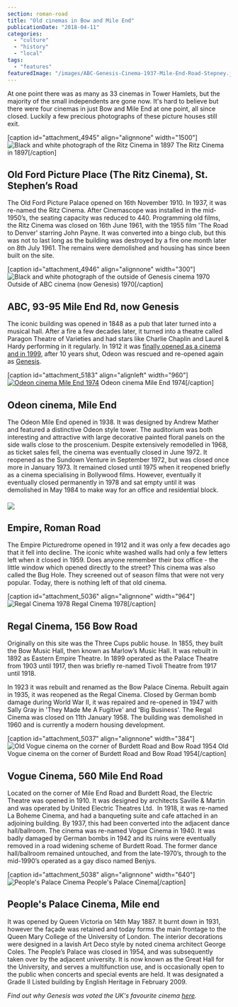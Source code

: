 ```yaml
---
section: roman-road
title: "Old cinemas in Bow and Mile End"
publicationDate: "2018-04-11"
categories: 
  - "culture"
  - "history"
  - "local"
tags: 
  - "features"
featuredImage: "/images/ABC-Genesis-Cinema-1937-Mile-End-Road-Stepney.jpg"
---
```


At one point there was as many as 33 cinemas in Tower Hamlets, but the majority of the small independents are gone now. It's hard to believe but there were four cinemas in just Bow and Mile End at one point, all since closed. Luckily a few precious photographs of these picture houses still exit.

\[caption id="attachment\_4945" align="alignnone" width="1500"\]![Black and white photograph of the Ritz Cinema in 1897](/images/1897-Ritz-Cinema.jpg) The Ritz Cinema in 1897\[/caption\]

## Old Ford Picture Place (The Ritz Cinema), St. Stephen’s Road

The Old Ford Picture Palace opened on 16th November 1910. In 1937, it was re-named the Ritz Cinema. After Cinemascope was installed in the mid-1950’s, the seating capacity was reduced to 440. Programming old films, the Ritz Cinema was closed on 16th June 1961, with the 1955 film 'The Road to Denver' starring John Payne. It was converted into a bingo club, but this was not to last long as the building was destroyed by a fire one month later on 8th July 1961. The remains were demolished and housing has since been built on the site.

\[caption id="attachment\_4946" align="alignnone" width="300"\]![Black and white photograph of the outside of Genesis cinema 1970](/images/ABC-Genesis-End-gate-1970-300x244.jpg) Outside of ABC cinema (now Genesis) 1970\[/caption\]

## ABC, 93-95 Mile End Rd, now Genesis

The iconic building was opened in 1848 as a pub that later turned into a musical hall. After a fire a few decades later, it turned into a theatre called Paragon Theatre of Varieties and had stars like Charlie Chaplin and Laurel & Hardy performing in it regularly. In 1912 it was [finally opened as a cinema and in 1999](https://romanroadlondon.com/genesis-cinema-tyrone-walker-hebborn-interview/), after 10 years shut, Odeon was rescued and re-opened again as [Genesis](https://romanroadlondon.com/genesis-cinema-mile-end/).

\[caption id="attachment\_5183" align="alignleft" width="960"\][![Odeon cinema Mile End 1974](/images/Odeon-cinema-Bow-Road-colour-1974.jpg)](https://romanroadlondon.com/wp-content/uploads/2018/04/Odeon-cinema-Bow-Road-colour-1974.jpg) Odeon cinema Mile End 1974\[/caption\]

## Odeon cinema, Mile End

The Odeon Mile End opened in 1938. It was designed by Andrew Mather and featured a distinctive Odeon style tower. The auditorium was both interesting and attractive with large decorative painted floral panels on the side walls close to the proscenium. Despite extensively remodelled in 1968, as ticket sales fell, the cinema was eventually closed in June 1972. It reopened as the Sundown Venture in September 1972, but was closed once more in January 1973. It remained closed until 1975 when it reopened briefly as a cinema specialising in Bollywood films. However, eventually it eventually closed permanently in 1978 and sat empty until it was demolished in May 1984 to make way for an office and residential block.

#### ![](/images/Empire-Cinema-Roman-Road.jpg)

## Empire, Roman Road

The Empire Picturedrome opened in 1912 and it was only a few decades ago that it fell into decline. The iconic white washed walls had only a few letters left when it closed in 1959. Does anyone remember their box office - the little window which opened directly to the street? This cinema was also called the Bug Hole. They screened out of season films that were not very popular. Today, there is nothing left of that old cinema.

\[caption id="attachment\_5036" align="alignnone" width="964"\]![Regal Cinema 1978](/images/Regal-cinema-1978.jpg) Regal Cinema 1978\[/caption\]

## Regal Cinema, 156 Bow Road

Originally on this site was the Three Cups public house. In 1855, they built the Bow Music Hall, then known as Marlow’s Music Hall. It was rebuilt in 1892 as Eastern Empire Theatre. In 1899 operated as the Palace Theatre from 1903 until 1917, then was briefly re-named Tivoli Theatre from 1917 until 1918.

In 1923 it was rebuilt and renamed as the Bow Palace Cinema. Rebuilt again in 1935, it was reopened as the Regal Cinema. Closed by German bomb damage during World War II, it was repaired and re-opened in 1947 with Sally Gray in 'They Made Me A Fugitive' and 'Big Business'. The Regal Cinema was closed on 11th January 1958. The building was demolished in 1960 and is currently a modern housing development.

\[caption id="attachment\_5037" align="alignnone" width="384"\]![Old Vogue cinema on the corner of Burdett Road and Bow Road 1954](/images/old-Vogue-cinema-on-the-corner-of-Burdett-Road-and-Bow-Road-1954.jpg) Old Vogue cinema on the corner of Burdett Road and Bow Road 1954\[/caption\]

## Vogue Cinema, 560 Mile End Road

Located on the corner of Mile End Road and Burdett Road, the Electric Theatre was opened in 1910. It was designed by architects Saville & Martin and was operated by United Electric Theatres Ltd.  In 1918, it was re-named La Boheme Cinema, and had a banqueting suite and cafe attached in an adjoining building. By 1937, this had been converted into the adjacent dance hall/ballroom. The cinema was re-named Vogue Cinema in 1940. It was badly damaged by German bombs in 1942 and its ruins were eventually removed in a road widening scheme of Burdett Road. The former dance hall/ballroom remained untouched, and from the late-1970’s, through to the mid-1990’s operated as a gay disco named Benjys.

\[caption id="attachment\_5038" align="alignnone" width="640"\]![People's Palace Cinema](/images/People-palace-inema.jpeg) People's Palace Cinema\[/caption\]

## People's Palace Cinema, Mile end

It was opened by Queen Victoria on 14th May 1887. It burnt down in 1931, however the façade was retained and today forms the main frontage to the Queen Mary College of the University of London. The interior decorations were designed in a lavish Art Deco style by noted cinema architect George Coles. The People’s Palace was closed in 1954, and was subsequently taken over by the adjacent university. It is now known as the Great Hall for the University, and serves a multifunction use, and is occasionally open to the public when concerts and special events are held. It was designated a Grade II Listed building by English Heritage in February 2009.

_Find out why Genesis was voted the UK's favourite cinema [here](https://romanroadlondon.com/genesis-cinema-tyrone-walker-hebborn-interview/)._
